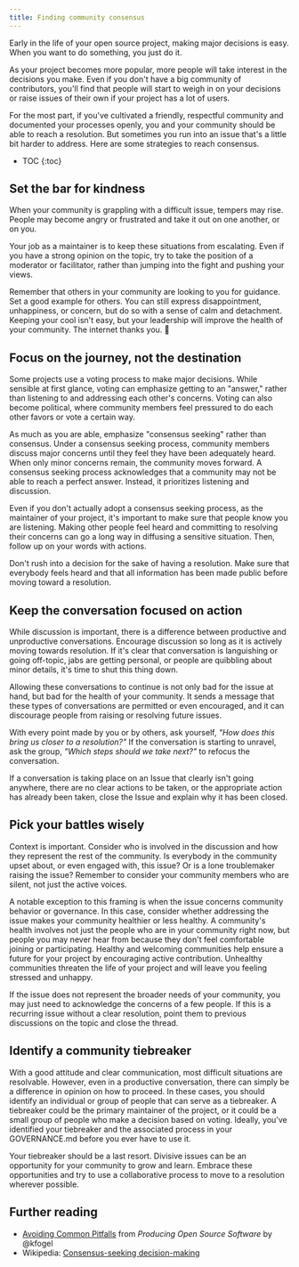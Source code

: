 ```yaml
---
title: Finding community consensus
---
```


Early in the life of your open source project, making major decisions is easy. When you want to do something, you just do it.

As your project becomes more popular, more people will take interest in the decisions you make. Even if you don't have a big community of contributors, you'll find that people will start to weigh in on your decisions or raise issues of their own if your project has a lot of users.

For the most part, if you've cultivated a friendly, respectful community and documented your processes openly, you and your community should be able to reach a resolution. But sometimes you run into an issue that's a little bit harder to address. Here are some strategies to reach consensus.

* TOC
{:toc}

## Set the bar for kindness

When your community is grappling with a difficult issue, tempers may rise. People may become angry or frustrated and take it out on one another, or on you.

Your job as a maintainer is to keep these situations from escalating. Even if you have a strong opinion on the topic, try to take the position of a moderator or facilitator, rather than jumping into the fight and pushing your views.

Remember that others in your community are looking to you for guidance. Set a good example for others. You can still express disappointment, unhappiness, or concern, but do so with a sense of calm and detachment. Keeping your cool isn't easy, but your leadership will improve the health of your community. The internet thanks you. 🙏

## Focus on the journey, not the destination

Some projects use a voting process to make major decisions. While sensible at first glance, voting can emphasize getting to an "answer," rather than listening to and addressing each other's concerns. Voting can also become political, where community members feel pressured to do each other favors or vote a certain way.

As much as you are able, emphasize "consensus seeking" rather than consensus. Under a consensus seeking process, community members discuss major concerns until they feel they have been adequately heard. When only minor concerns remain, the community moves forward. A consensus seeking process acknowledges that a community may not be able to reach a perfect answer. Instead, it prioritizes listening and discussion.

Even if you don't actually adopt a consensus seeking process, as the maintainer of your project, it's important to make sure that people know you are listening. Making other people feel heard and committing to resolving their concerns can go a long way in diffusing a sensitive situation. Then, follow up on your words with actions.

Don't rush into a decision for the sake of having a resolution. Make sure that everybody feels heard and that all information has been made public before moving toward a resolution.

## Keep the conversation focused on action

While discussion is important, there is a difference between productive and unproductive conversations. Encourage discussion so long as it is actively moving towards resolution. If it's clear that conversation is languishing or going off-topic, jabs are getting personal, or people are quibbling about minor details, it's time to shut this thing down.

Allowing these conversations to continue is not only bad for the issue at hand, but bad for the health of your community. It sends a message that these types of conversations are permitted or even encouraged, and it can discourage people from raising or resolving future issues.

With every point made by you or by others, ask yourself, _"How does this bring us closer to a resolution?"_ If the conversation is starting to unravel, ask the group, _"Which steps should we take next?"_ to refocus the conversation.

If a conversation is taking place on an Issue that clearly isn't going anywhere, there are no clear actions to be taken, or the appropriate action has already been taken, close the Issue and explain why it has been closed.

## Pick your battles wisely

Context is important. Consider who is involved in the discussion and how they represent the rest of the community. Is everybody in the community upset about, or even engaged with, this issue? Or is a lone troublemaker raising the issue? Remember to consider your community members who are silent, not just the active voices.

A notable exception to this framing is when the issue concerns community behavior or governance. In this case, consider whether addressing the issue makes your community healthier or less healthy. A community's health involves not just the people who are in your community right now, but people you may never hear from because they don't feel comfortable joining or participating. Healthy and welcoming communities help ensure a future for your project by encouraging active contribution. Unhealthy communities threaten the life of your project and will leave you feeling stressed and unhappy.

If the issue does not represent the broader needs of your community, you may just need to acknowledge the concerns of a few people. If this is a recurring issue without a clear resolution, point them to previous discussions on the topic and close the thread.

## Identify a community tiebreaker

With a good attitude and clear communication, most difficult situations are resolvable. However, even in a productive conversation, there can simply be a difference in opinion on how to proceed. In these cases, you should identify an individual or group of people that can serve as a tiebreaker. A tiebreaker could be the primary maintainer of the project, or it could be a small group of people who make a decision based on voting. Ideally, you've identified your tiebreaker and the associated process in your GOVERNANCE.md before you ever have to use it.

Your tiebreaker should be a last resort. Divisive issues can be an opportunity for your community to grow and learn. Embrace these opportunities and try to use a collaborative process to move to a resolution wherever possible.

## Further reading

* [Avoiding Common Pitfalls](http://producingoss.com/en/producingoss.html#common-pitfalls) from _Producing Open Source Software_ by @kfogel
* Wikipedia: [Consensus-seeking decision-making](https://en.wikipedia.org/wiki/Consensus-seeking_decision-making)
